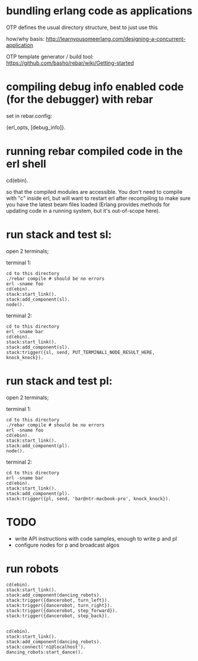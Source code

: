 # bundling erlang code as applications

OTP defines the usual directory structure, best to just use this

how/why basis: http://learnyousomeerlang.com/designing-a-concurrent-application

OTP template generator / build tool: https://github.com/basho/rebar/wiki/Getting-started

# compiling debug info enabled code (for the debugger) with rebar

set in rebar.config:

  {erl_opts, [debug_info]}.



# running rebar compiled code in the erl shell

  cd(ebin).

so that the compiled modules are accessible. You don't need to compile with
"c" inside erl, but will want to restart erl after recompiling to make sure
you have the latest beam files loaded (Erlang provides methods for updating
code in a running system, but it's out-of-scope here).


# run stack and test sl:

open 2 terminals;

terminal 1:

    cd to this directory
    ./rebar compile # should be no errors
    erl -sname foo
    cd(ebin).
    stack:start_link().
    stack:add_component(sl).
    node().

terminal 2:

    cd to this directory
    erl -sname bar
    cd(ebin).
    stack:start_link().
    stack:add_component(sl).
    stack:trigger({sl, send, PUT_TERMINAL1_NODE_RESULT_HERE, knock_knock}).




# run stack and test pl:

open 2 terminals;

terminal 1:

    cd to this directory
    ./rebar compile # should be no errors
    erl -sname foo
    cd(ebin).
    stack:start_link().
    stack:add_component(pl).
    node().

terminal 2:

    cd to this directory
    erl -sname bar
    cd(ebin).
    stack:start_link().
    stack:add_component(pl).
    stack:trigger({pl, send, 'bar@ntr-macbook-pro', knock_knock}).



# TODO

- write API instructions with code samples, enough to write p and pl
- configure nodes for p and broadcast algos


# run robots

    cd(ebin). 
    stack:start_link(). 
    stack:add_component(dancing_robots).
    stack:trigger({dancerobot, turn_left}).
    stack:trigger({dancerobot, turn_right}).
    stack:trigger({dancerobot, step_forward}).
    stack:trigger({dancerobot, step_back}).


    cd(ebin).
    stack:start_link().
    stack:add_component(dancing_robots).
    stack:connect('n1@localhost').
    dancing_robots:start_dance().



